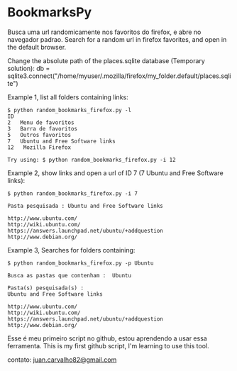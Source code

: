 # BookmarksPy

Busca uma url randomicamente nos favoritos do firefox, e abre no navegador padrao. 
Search for a random url in firefox favorites, and open in the default browser.

Change the absolute path of the places.sqlite database (Temporary solution):
db = sqlite3.connect("/home/myuser/.mozilla/firefox/my_folder.default/places.sqlite")

Example 1, list all folders containing links:

    $ python random_bookmarks_firefox.py -l
    ID
    2   Menu de favoritos
    3   Barra de favoritos
    5   Outros favoritos
    7   Ubuntu and Free Software links
    12   Mozilla Firefox

    Try using: $ python random_bookmarks_firefox.py -i 12
    

Example 2, show links and open a url of ID 7 (7  Ubuntu and Free Software links): 

    $ python random_bookmarks_firefox.py -i 7

    Pasta pesquisada : Ubuntu and Free Software links

    http://www.ubuntu.com/
    http://wiki.ubuntu.com/
    https://answers.launchpad.net/ubuntu/+addquestion
    http://www.debian.org/


Example 3, Searches for folders containing:

    $ python random_bookmarks_firefox.py -p Ubuntu

    Busca as pastas que contenham :  Ubuntu

    Pasta(s) pesquisada(s) :
    Ubuntu and Free Software links

    http://www.ubuntu.com/
    http://wiki.ubuntu.com/
    https://answers.launchpad.net/ubuntu/+addquestion
    http://www.debian.org/



Esse é meu primeiro script no github, estou aprendendo a usar essa ferramenta.
This is my first github script, I'm learning to use this tool.

contato: juan.carvalho82@gmail.com
